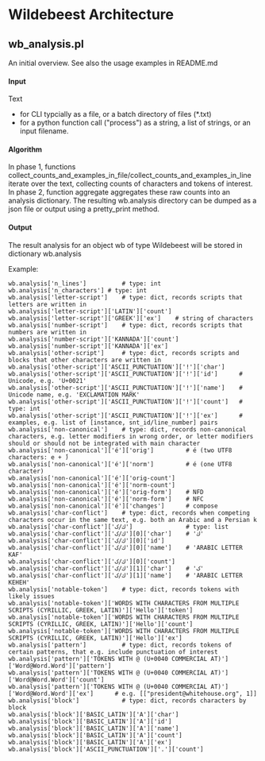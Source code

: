 # Wildebeest Architecture

## wb_analysis.pl

An initial overview.
See also the usage examples in README.md

#### Input

Text
* for CLI typcially as a file, or a batch directory of files (*.txt)
* for a python function call ("process") as a string, a list of strings, or an input filename.

#### Algorithm

In phase 1, functions collect_counts_and_examples_in_file/collect_counts_and_examples_in_line iterate over the text, collecting counts of characters and tokens of interest.
In phase 2, function aggregate aggregates these raw counts into an analysis dictionary.
The resulting wb.analysis directory can be dumped as a json file or output using a pretty_print method.

#### Output

The result analysis for an object wb of type Wildebeest will be stored in dictionary wb.analysis

Example:
```
wb.analysis['n_lines']          # type: int
wb.analysis['n_characters']	# type: int
wb.analysis['letter-script']    # type: dict, records scripts that letters are written in
wb.analysis['letter-script']['LATIN']['count']
wb.analysis['letter-script']['GREEK']['ex']    # string of characters
wb.analysis['number-script']    # type: dict, records scripts that numbers are written in
wb.analysis['number-script']['KANNADA']['count']
wb.analysis['number-script']['KANNADA']['ex']
wb.analysis['other-script']     # type: dict, records scripts and blocks that other characters are written in
wb.analysis['other-script']['ASCII_PUNCTUATION']['!']['char']
wb.analysis['other-script']['ASCII_PUNCTUATION']['!']['id']      # Unicode, e.g. 'U+0021'
wb.analysis['other-script']['ASCII_PUNCTUATION']['!']['name']    # Unicode name, e.g. 'EXCLAMATION MARK'
wb.analysis['other-script']['ASCII_PUNCTUATION']['!']['count']   # type: int
wb.analysis['other-script']['ASCII_PUNCTUATION']['!']['ex']      # examples, e.g. list of [instance, snt_id/line_number] pairs
wb.analysis['non-canonical']    # type: dict, records non-canonical characters, e.g. letter modifiers in wrong order, or letter modifiers should or should not be integrated with main character
wb.analysis['non-canonical']['é']['orig']         # é (two UTF8 characters: e + ́)
wb.analysis['non-canonical']['é']['norm']         # é (one UTF8 character)
wb.analysis['non-canonical']['é']['orig-count']
wb.analysis['non-canonical']['é']['norm-count']
wb.analysis['non-canonical']['é']['orig-form']    # NFD
wb.analysis['non-canonical']['é']['norm-form']    # NFC
wb.analysis['non-canonical']['é']['changes']      # compose
wb.analysis['char-conflict']    # type: dict, records when competing characters occur in the same text, e.g. both an Arabic and a Persian k
wb.analysis['char-conflict']['ك/ک']               # type: list
wb.analysis['char-conflict']['ك/ک'][0]['char']    # 'ك'
wb.analysis['char-conflict']['ك/ک'][0]['id']
wb.analysis['char-conflict']['ك/ک'][0]['name']    # 'ARABIC LETTER KAF'
wb.analysis['char-conflict']['ك/ک'][0]['count']
wb.analysis['char-conflict']['ك/ک'][1]['char']    # 'ک'
wb.analysis['char-conflict']['ك/ک'][1]['name']    # 'ARABIC LETTER KEHEH'
wb.analysis['notable-token']    # type: dict, records tokens with likely issues
wb.analysis['notable-token']['WORDS WITH CHARACTERS FROM MULTIPLE SCRIPTS (CYRILLIC, GREEK, LATIN)']['Hеllο']['token']
wb.analysis['notable-token']['WORDS WITH CHARACTERS FROM MULTIPLE SCRIPTS (CYRILLIC, GREEK, LATIN)']['Hеllο']['count']
wb.analysis['notable-token']['WORDS WITH CHARACTERS FROM MULTIPLE SCRIPTS (CYRILLIC, GREEK, LATIN)']['Hеllο']['ex']
wb.analysis['pattern']          # type: dict, records tokens of certain patterns, that e.g. include punctuation of interest
wb.analysis['pattern']['TOKENS WITH @ (U+0040 COMMERCIAL AT)']['Word@Word.Word']['pattern']
wb.analysis['pattern']['TOKENS WITH @ (U+0040 COMMERCIAL AT)']['Word@Word.Word']['count']
wb.analysis['pattern']['TOKENS WITH @ (U+0040 COMMERCIAL AT)']['Word@Word.Word']['ex']      # e.g. [["president@whitehouse.org", 1]]
wb.analysis['block']            # type: dict, records characters by block
wb.analysis['block']['BASIC_LATIN']['A']['char']
wb.analysis['block']['BASIC_LATIN']['A']['id']
wb.analysis['block']['BASIC_LATIN']['A']['name']
wb.analysis['block']['BASIC_LATIN']['A']['count']
wb.analysis['block']['BASIC_LATIN']['A']['ex']
wb.analysis['block']['ASCII_PUNCTUATION']['.']['count']
```

